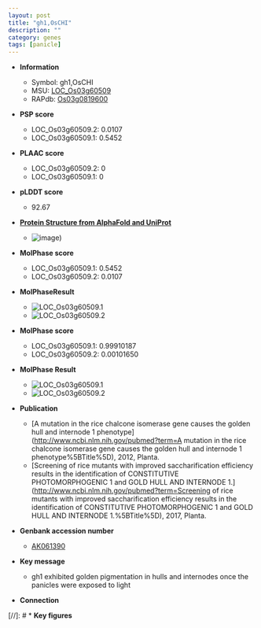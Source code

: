 ```yaml
---
layout: post
title: "gh1,OsCHI"
description: ""
category: genes
tags: [panicle]
---
```


* **Information**  
    + Symbol: gh1,OsCHI  
    + MSU: [LOC_Os03g60509](http://rice.plantbiology.msu.edu/cgi-bin/ORF_infopage.cgi?orf=LOC_Os03g60509)  
    + RAPdb: [Os03g0819600](http://rapdb.dna.affrc.go.jp/viewer/gbrowse_details/irgsp1?name=Os03g0819600)  

* **PSP score**  
    + LOC_Os03g60509.2: 0.0107 
    + LOC_Os03g60509.1: 0.5452 

* **PLAAC score**  
    + LOC_Os03g60509.2: 0 
    + LOC_Os03g60509.1: 0 

* **pLDDT score**
    + 92.67

* **[Protein Structure from AlphaFold and UniProt](https://www.uniprot.org/uniprotkb/Q84T92/entry#structure)**
    + ![image](https://ricepsp.github.io/images/Q8/AF-Q84T92-F1.png))

* **MolPhase score**
    + LOC_Os03g60509.1: 0.5452
    + LOC_Os03g60509.2: 0.0107

* **MolPhaseResult**
    + ![LOC_Os03g60509.1](https://ricepsp.github.io/pictures/LOC_Os03g/LOC_Os03g60509.1.png)
    + ![LOC_Os03g60509.2](https://ricepsp.github.io/pictures/LOC_Os03g/LOC_Os03g60509.2.png)

* **MolPhase score**
    + LOC_Os03g60509.1: 0.99910187
    + LOC_Os03g60509.2: 0.00101650

* **MolPhase Result**
    + ![LOC_Os03g60509.1](https://304243504.github.io/Pictures/LOC_Os03g/LOC_Os03g60509.1.png)
    + ![LOC_Os03g60509.2](https://304243504.github.io/Pictures/LOC_Os03g/LOC_Os03g60509.2.png)

* **Publication**  
    + [A mutation in the rice chalcone isomerase gene causes the golden hull and internode 1 phenotype](http://www.ncbi.nlm.nih.gov/pubmed?term=A mutation in the rice chalcone isomerase gene causes the golden hull and internode 1 phenotype%5BTitle%5D), 2012, Planta.
    + [Screening of rice mutants with improved saccharification efficiency results in the identification of CONSTITUTIVE PHOTOMORPHOGENIC 1 and GOLD HULL AND INTERNODE 1.](http://www.ncbi.nlm.nih.gov/pubmed?term=Screening of rice mutants with improved saccharification efficiency results in the identification of CONSTITUTIVE PHOTOMORPHOGENIC 1 and GOLD HULL AND INTERNODE 1.%5BTitle%5D), 2017, Planta.

* **Genbank accession number**  
    + [AK061390](http://www.ncbi.nlm.nih.gov/nuccore/AK061390)

* **Key message**  
    + gh1 exhibited golden pigmentation in hulls and internodes once the panicles were exposed to light

* **Connection**  

[//]: # * **Key figures**  


